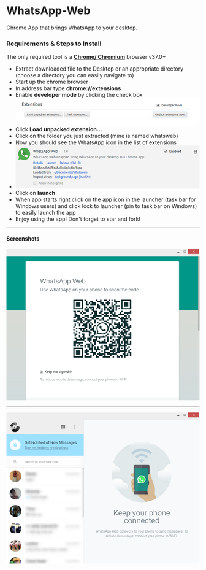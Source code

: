 # WhatsApp-Web
Chrome App that brings WhatsApp to your desktop.

### Requirements & Steps to Install
The only required tool is a [**Chrome/ Chromium**](https://www.google.com/chrome) browser v37.0+
* Extract downloaded file to the Desktop or an appropriate directory (choose a directory you can easily navigate to) 
* Start up the chrome browser 
* In address bar type **chrome://extensions**
* Enable **developer mode** by clicking the check box
  ![developer mode](/screenshots/developer_mode.png)
* Click **Load unpacked extension...**
* Click on the folder you just extracted (mine is named whatsweb)
* Now you should see the WhatsApp icon in the list of extensions 
* ![app ready](/screenshots/enabled.png)
* Click on **launch** 
* When app starts right click on the app icon in the launcher (task bar for Windows users) and click lock to launcher (pin to task bar on Windows) to easily launch the app
* Enjoy using the app! Don't forget to star and fork!

* * *
#### Screenshots 
![screenshot 01](/screenshots/screenshot.png)

* * *
![screenshot 02](/screenshots/screenshot02.png)
